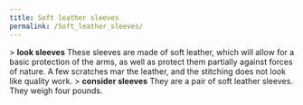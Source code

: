 ```yaml
---
title: Soft leather sleeves
permalink: /Soft_leather_sleeves/
---
```


\> **look sleeves** These sleeves are made of soft leather, which will
allow for a basic protection
of the arms, as well as protect them partially against forces of nature.
A few
scratches mar the leather, and the stitching does not look like quality
work.
\> **consider sleeves** They are a pair of soft leather sleeves.
They weigh four pounds.